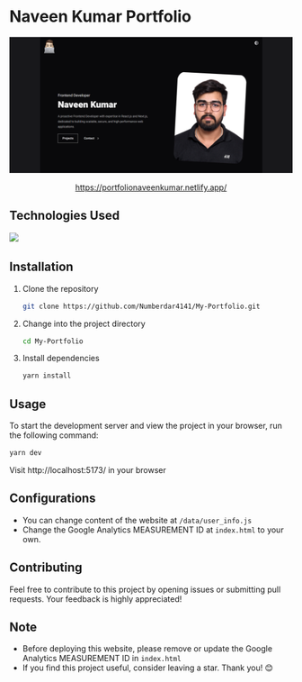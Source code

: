 
# Naveen Kumar Portfolio

<center>
    <img src="/public/cover.png" alt="naveen" />
</center>

<center>

https://portfolionaveenkumar.netlify.app/

</center>

## Technologies Used
<img  src="https://skillicons.dev/icons?i=html,css,js,react,tailwind,netlify&perline=7"/>

## Installation
1. Clone the repository
    ```bash 
    git clone https://github.com/Numberdar4141/My-Portfolio.git
    ```
2. Change into the project directory
    ```bash
    cd My-Portfolio
    ```
3. Install dependencies
    ```bash
    yarn install 
    ```

## Usage
To start the development server and view the project in your browser, run the following command:
```bash
yarn dev
```
Visit http://localhost:5173/ in your browser

## Configurations
- You can change content of the website at `/data/user_info.js`
- Change the Google Analytics MEASUREMENT ID at `index.html` to your own.

## Contributing
Feel free to contribute to this project by opening issues or submitting pull requests. Your feedback is highly appreciated!

## Note
- Before deploying this website, please remove or update the Google Analytics MEASUREMENT ID in `index.html`
- If you find this project useful, consider leaving a star. Thank you! 😊
